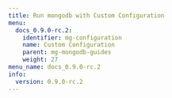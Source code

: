 ```yaml
---
title: Run mongodb with Custom Configuration
menu:
  docs_0.9.0-rc.2:
    identifier: mg-configuration
    name: Custom Configuration
    parent: mg-mongodb-guides
    weight: 27
menu_name: docs_0.9.0-rc.2
info:
  version: 0.9.0-rc.2
---
```


